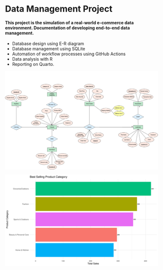 # Data Management Project

#### This project is the simulation of a real-world e-commerce data environment. Documentation of developing end-to-end data management. 

- Database design using E-R diagram
- Database management using SQLite
- Automation of workflow processes using GitHub Actions
- Data analysis with R
- Reporting on Quarto. 

![ER Diagram](https://github.com/aparna-kiran/dm_group_5/blob/main/E-R%20Diagram/E-R%20Diagram.jpeg "ER diagram")

![Data-Analysis Best-Selling Product Categories](https://github.com/aparna-kiran/dm_group_5/blob/main/images/best_selling_categories_plot.png "Best-selling product categories graph")


